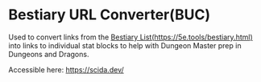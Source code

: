 # Bestiary URL Converter(BUC)

Used to convert links from the [Bestiary List](https://5e.tools/bestiary.html)[(https://5e.tools/bestiary.html)](https://5e.tools/bestiary.html) into links to individual stat blocks to help with Dungeon Master prep in Dungeons and Dragons.

Accessible here: https://scida.dev/

